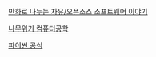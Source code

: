 [만화로 나누는 자유/오픈소스 소프트웨어 이야기](https://joone.net/)

[나무위키 컴퓨터공학](https://namu.wiki/w/%EC%BB%B4%ED%93%A8%ED%84%B0%EA%B3%B5%ED%95%99)

[파이썬 공식](https://docs.python.org/ko/3.12/)
